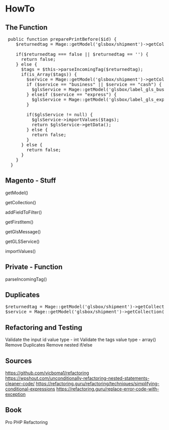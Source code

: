 # HowTo

## The Function

<pre>
 public function preparePrintBefore($id) {
    $returnedtag = Mage::getModel('glsbox/shipment')->getCollection()->addFieldToFilter('id', $id)->getFirstItem()->getGlsMessage();

    if($returnedtag === false || $returnedtag == '') {
      return false;
    } else {
      $tags = $this->parseIncomingTag($returnedtag);
      if(is_Array($tags)) {
        $service = Mage::getModel('glsbox/shipment')->getCollection()->addFieldToFilter('id', $id)->getFirstItem()->getService();
        if ($service == "business" || $service == "cash") {
          $glsService = Mage::getModel('glsbox/label_gls_business');
        } elseif ($service == "express") {
          $glsService = Mage::getModel('glsbox/label_gls_express');
        }

        if($glsService != null) {
          $glsService->importValues($tags);
          return $glsService->getData();
        } else {
          return false;
        }
      } else {
        return false;
      }
    }
  }
</pre>

## Magento - Stuff

getModel()

getCollection()

addFieldToFilter()

getFirstItem()

getGlsMessage()

getGLSService()

importValues()

## Private - Function

parseIncomingTag()

## Duplicates

<pre>
$returnedtag = Mage::getModel('glsbox/shipment')->getCollection()->addFieldToFilter('id', $id)->getFirstItem()->getGlsMessage();
$service = Mage::getModel('glsbox/shipment')->getCollection()->addFieldToFilter('id', $id)->getFirstItem()->getService();
</pre>

## Refactoring and Testing

Validate the input id value type - int 
Validate the tags value type - array()
Remove Duplicates
Remove nested if/else 


## Sources

https://github.com/vicboma1/refactoring 
https://wpshout.com/unconditionally-refactoring-nested-statements-cleaner-code/
https://refactoring.guru/refactoring/techniques/simplifying-conditional-expressions
https://refactoring.guru/replace-error-code-with-exception

## Book

Pro PHP Refactoring